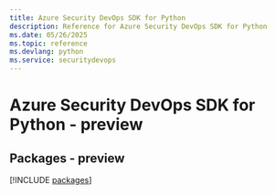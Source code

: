 ```yaml
---
title: Azure Security DevOps SDK for Python
description: Reference for Azure Security DevOps SDK for Python
ms.date: 05/26/2025
ms.topic: reference
ms.devlang: python
ms.service: securitydevops
---
```

# Azure Security DevOps SDK for Python - preview
## Packages - preview
[!INCLUDE [packages](security-devops-index.md)]